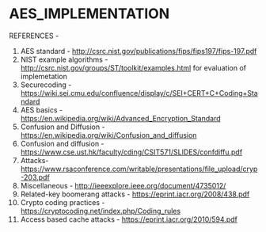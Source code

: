 # AES_IMPLEMENTATION



REFERENCES -
1) AES standard - http://csrc.nist.gov/publications/fips/fips197/fips-197.pdf
2) NIST example algorithms - http://csrc.nist.gov/groups/ST/toolkit/examples.html for evaluation of implemetation
3) Securecoding - https://wiki.sei.cmu.edu/confluence/display/c/SEI+CERT+C+Coding+Standard
4) AES basics - https://en.wikipedia.org/wiki/Advanced_Encryption_Standard
5) Confusion and Diffusion - https://en.wikipedia.org/wiki/Confusion_and_diffusion
6) Confusion and diffusion - https://www.cse.ust.hk/faculty/cding/CSIT571/SLIDES/confdiffu.pdf
7) Attacks- https://www.rsaconference.com/writable/presentations/file_upload/cryp-203.pdf
8) Miscellaneous - http://ieeexplore.ieee.org/document/4735012/
9) Related-key boomerang attacks - https://eprint.iacr.org/2008/438.pdf
10) Crypto coding practices - https://cryptocoding.net/index.php/Coding_rules
11) Access based cache attacks - https://eprint.iacr.org/2010/594.pdf

